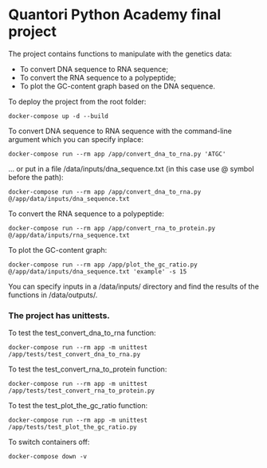 # Quantori Python Academy final project

The project contains functions to manipulate with the genetics data: 
- To convert DNA sequence to RNA sequence;
- To convert the RNA sequence to a polypeptide;
- To plot the GC-content graph based on the DNA sequence.

To deploy the project from the root folder:

    docker-compose up -d --build

To convert DNA sequence to RNA sequence with the command-line argument which you can specify inplace:

    docker-compose run --rm app /app/convert_dna_to_rna.py 'ATGC'

... or put in a file /data/inputs/dna_sequence.txt (in this case use @ symbol before the path):

    docker-compose run --rm app /app/convert_dna_to_rna.py @/app/data/inputs/dna_sequence.txt

To convert the RNA sequence to a polypeptide:

    docker-compose run --rm app /app/convert_rna_to_protein.py @/app/data/inputs/rna_sequence.txt

To plot the GC-content graph:

    docker-compose run --rm app /app/plot_the_gc_ratio.py @/app/data/inputs/dna_sequence.txt 'example' -s 15

You can specify inputs in a /data/inputs/ directory and find the results of the functions in /data/outputs/.


### The project has unittests.

To test the test_convert_dna_to_rna function:

    docker-compose run --rm app -m unittest /app/tests/test_convert_dna_to_rna.py

To test the test_convert_rna_to_protein function:

    docker-compose run --rm app -m unittest /app/tests/test_convert_rna_to_protein.py

To test the test_plot_the_gc_ratio function:

    docker-compose run --rm app -m unittest /app/tests/test_plot_the_gc_ratio.py

To switch containers off:

    docker-compose down -v
